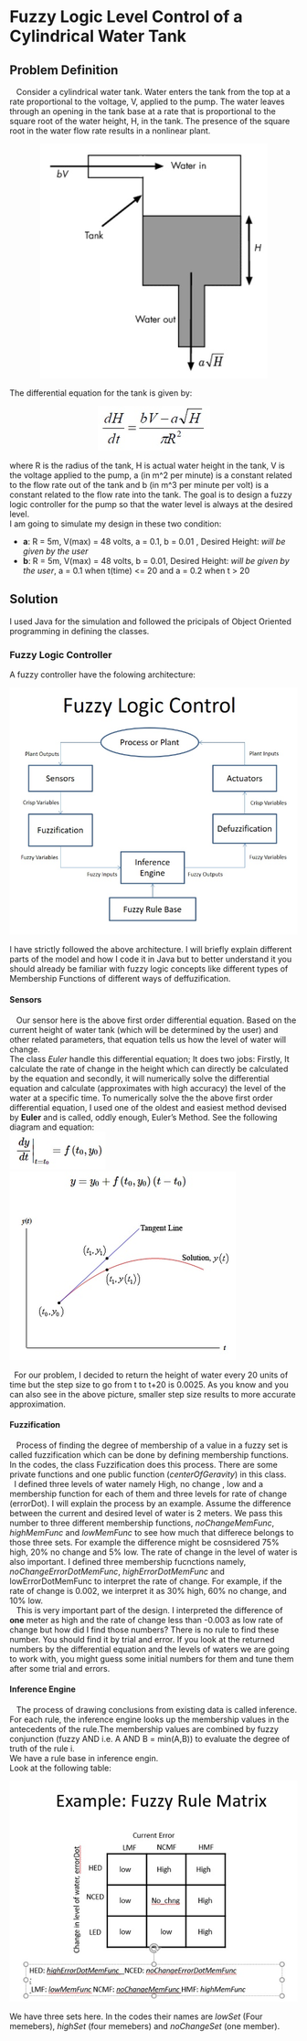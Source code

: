 # Fuzzy Logic Level Control of a Cylindrical Water Tank
## Problem Definition

&nbsp;&nbsp; Consider a cylindrical water tank. Water enters the tank from the top at a rate proportional to the voltage, V, applied to the pump. The water leaves through an opening in the tank base at a rate that is proportional to the square root of the water height, H, in the tank. The presence of the square root in the water flow rate results in a nonlinear plant.<br/>

<p align="center"><img src = "images/WaterTank.jpg"><br/>
 
 The differential equation for the tank is given by: <br/>
 <p align="center"><img src = "images/DifferentialEqu.jpg"><br/>
   
 where R is the radius of the tank, H is actual water height in the tank, V is the voltage applied to the pump, a (in m^2 per minute) is a constant related to the flow rate out of the tank and b (in m^3 per minute per volt) is a constant related to the flow rate into the tank. The goal is to design a fuzzy logic controller for the pump so that the water level is always at the desired level.<br/>
I am going to simulate my design in these two condition:<br/>
 - **a**: R = 5m, V(max) = 48 volts, a = 0.1, b = 0.01 , Desired Height: *will be given by the user*
 - **b**: R = 5m, V(max) = 48 volts, b = 0.01, Desired Height: *will be given by the user*, a = 0.1 when t(time) <= 20 and a = 0.2 when t > 20<br/>
## Solution
   I used Java for the simulation and followed the pricipals of Object Oriented programming in defining the classes. <br/>
### Fuzzy Logic Controller 
   A fuzzy controller have the folowing architecture:<br/>
<p align="center"><img src = "images/FuzzyModel.jpg"><br/>  
  
I have strictly followed the above architecture. I will briefly explain different parts of the model and how I code it in Java but to better understand it you should already be familiar with fuzzy logic concepts like  different types of Membership Functions of different ways of deffuzification.<br/>
  #### Sensors
 &nbsp;&nbsp; Our sensor here is the above first order differential equation. Based on the current height of water tank (which will be determined by the user) and other related parameters, that equation tells us how the level of water will change.<br/>
  The class *Euler* handle this differential equation; It does two jobs: Firstly, It calculate the rate of change in the height which can directly be calculated by the equation and secondly, it will numerically solve the differential equation and calculate (approximates with high accuracy) the level of the water at a specific time. To numerically solve the the above first order  differential equation, I used one of the oldest and easiest method devised by **Euler** and is called, oddly enough, Euler’s Method. See the following diagram and equation:<br/>
<img src = "images/dif.jpg"><br/><img src = "images/Euler.jpg"><br/>
 
&nbsp;&nbsp;For our problem, I decided to return the height of water every 20 units of time but the step size to go from t to t+20 is 0.0025. As you know and you can also see in the above picture, smaller step size results to more accurate approximation.

 #### Fuzzification
  &nbsp;&nbsp; Process of finding the degree of membership of a value in a fuzzy set is called fuzzification which can be done by defining membership functions.<br/>
 In the codes, the class Fuzzification does this process. There are some private functions and one public function (*centerOfGeravity*) in this class. <br/>
 &nbsp;&nbsp;I defined three levels of water namely High, no change , low and a membership function for each of them and three levels for rate of change (errorDot).
 I will explain the process by an example. Assume the difference between the current and desired level of water is 2 meters. We pass this number to three different membership functions, *noChangeMemFunc*, *highMemFunc* and *lowMemFunc* to see how much that differece belongs to those three sets. For example the difference might be cosnsidered 75% high, 20% no change and 5% low. The rate of change in the level of water is also important. I defined three membership fucnctions namely, *noChangeErrorDotMemFunc*, *highErrorDotMemFunc* and lowErrorDotMemFunc to interpret the rate of change. For example, if the rate of change is 0.002, we interpret it as 30% high, 60% no change, and 10% low. <br/>
 &nbsp;&nbsp; This is very important part of the design. I interpreted the difference of **one** meter as high and the rate of change less than -0.003 as low rate of change but how did I find those numbers? There is no rule to find these number. You should find it by trial and error. If you look at the returned numbers by the differential equation and the levels of waters we are going to work with, you might guess some initial numbers for them and tune them after some trial and errors.
 #### Inference Engine
&nbsp;&nbsp; The process of drawing conclusions from existing data is called inference. For each rule, the inference engine looks up the membership values in the antecedents of the rule.The membership values are combined by fuzzy conjunction  (fuzzy AND i.e. A AND B = min(A,B)) to evaluate the degree of truth of the rule i. <br/>
We have a rule base in inference engin.<br/>
Look at the following table:
<p align="center"><img src = "images/FuzzyRullMatrix.jpg"><br/>
 
 We have three sets here. In the codes their names are *lowSet* (Four memebers), *highSet* (four memebers) and *noChangeSet* (one member). 
 




 
 
 
   
 
  
